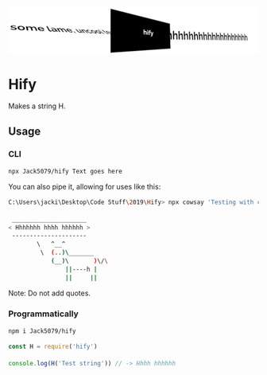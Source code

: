 ![Hify logo](https://raw.githubusercontent.com/Jack5079/hify/master/hify.png)

# Hify

Makes a string H.

## Usage

### CLI

```bash
npx Jack5079/hify Text goes here
```

You can also pipe it, allowing for uses like this:

```bash
C:\Users\jacki\Desktop\Code Stuff\2019\Hify> npx cowsay 'Testing with cowsay' -y | npx Jack5079/hify

 _____________________
< Hhhhhhh hhhh hhhhhh >
 ---------------------
        \   ^__^
         \  (..)\_______
            (__)\       )\/\
                ||----h |
                ||     ||
```

Note: Do not add quotes.

### Programmatically

```bash
npm i Jack5079/hify
```

```js
const H = require('hify')

console.log(H('Test string')) // -> Hhhh hhhhhh
```
